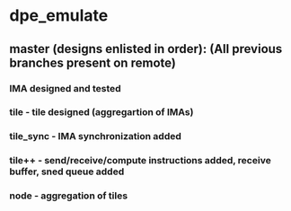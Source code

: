 # dpe_emulate

## master (designs enlisted in order): (All previous branches present on remote)
### IMA designed and tested
### tile - tile designed (aggregartion of IMAs)
### tile_sync - IMA synchronization added
### tile++ - send/receive/compute instructions added, receive buffer, sned queue added
### node - aggregation of tiles
